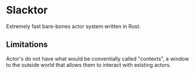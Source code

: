 # Slacktor

Extremely fast bare-bones actor system written in Rust.

## Limitations

Actor's do not have what would be conventially called "contexts", a window to the outside world that allows them to interact with existing actors. 